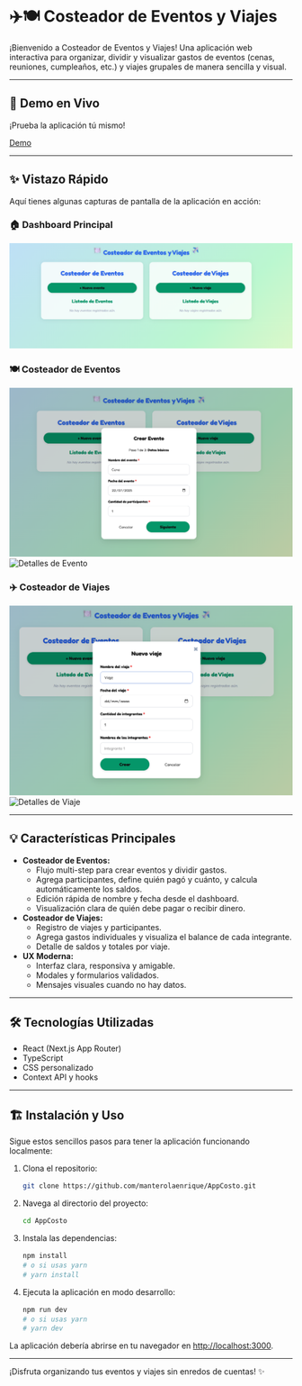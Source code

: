 # ✈️🍽️ Costeador de Eventos y Viajes

¡Bienvenido a Costeador de Eventos y Viajes! Una aplicación web interactiva para organizar, dividir y visualizar gastos de eventos (cenas, reuniones, cumpleaños, etc.) y viajes grupales de manera sencilla y visual.

---

## 🚀 Demo en Vivo
¡Prueba la aplicación tú mismo!

[Demo](https://github.com/manterolaenrique/AppCosto) <!-- Cambia este enlace por el de tu deploy si tienes uno -->

---

## ✨ Vistazo Rápido
Aquí tienes algunas capturas de pantalla de la aplicación en acción:

### 🏠 Dashboard Principal
![Dashboard Principal](./images/dashboard.png)

### 🍽️ Costeador de Eventos
![Crear Evento](./images/crear-evento.png)
![Detalles de Evento](./images/detalles-evento.png)

### ✈️ Costeador de Viajes
![Crear Viaje](./images/crear-viaje.png)
![Detalles de Viaje](./images/detalles-viaje.png)

---

## 💡 Características Principales
- **Costeador de Eventos:**
  - Flujo multi-step para crear eventos y dividir gastos.
  - Agrega participantes, define quién pagó y cuánto, y calcula automáticamente los saldos.
  - Edición rápida de nombre y fecha desde el dashboard.
  - Visualización clara de quién debe pagar o recibir dinero.
- **Costeador de Viajes:**
  - Registro de viajes y participantes.
  - Agrega gastos individuales y visualiza el balance de cada integrante.
  - Detalle de saldos y totales por viaje.
- **UX Moderna:**
  - Interfaz clara, responsiva y amigable.
  - Modales y formularios validados.
  - Mensajes visuales cuando no hay datos.

---

## 🛠️ Tecnologías Utilizadas
- React (Next.js App Router)
- TypeScript
- CSS personalizado
- Context API y hooks

---

## 🏗️ Instalación y Uso
Sigue estos sencillos pasos para tener la aplicación funcionando localmente:

1. Clona el repositorio:

   ```bash
   git clone https://github.com/manterolaenrique/AppCosto.git
   ```

2. Navega al directorio del proyecto:

   ```bash
   cd AppCosto
   ```

3. Instala las dependencias:

   ```bash
   npm install
   # o si usas yarn
   # yarn install
   ```

4. Ejecuta la aplicación en modo desarrollo:

   ```bash
   npm run dev
   # o si usas yarn
   # yarn dev
   ```

La aplicación debería abrirse en tu navegador en [http://localhost:3000](http://localhost:3000).

---

¡Disfruta organizando tus eventos y viajes sin enredos de cuentas! ✨
